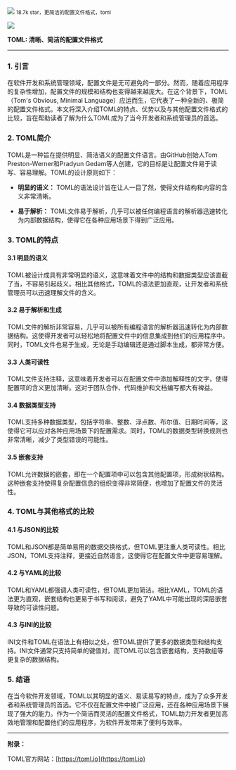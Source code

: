 <img src="/assets/image/231007-toml-1.png" style="max-width: 70%; height: auto;">
<small>18.7k star，更简洁的配置文件格式，toml</small>



![](/assets/image/231007-toml-1.png)

**TOML: 清晰、简洁的配置文件格式**

---

### **1. 引言**

在软件开发和系统管理领域，配置文件是无可避免的一部分。然而，随着应用程序的复杂性增加，配置文件的规模和结构也变得越来越庞大。在这个背景下，TOML（Tom's Obvious, Minimal Language）应运而生，它代表了一种全新的、极简的配置文件格式。本文将深入介绍TOML的特点、优势以及与其他配置文件格式的比较，旨在帮助读者了解为什么TOML成为了当今开发者和系统管理员的首选。

### **2. TOML简介**

TOML是一种旨在提供明显、简洁语义的配置文件语言。由GitHub创始人Tom Preston-Werner和Pradyun Gedam等人创建，它的目标是让配置文件易于读写、容易理解。TOML的设计原则如下：

- **明显的语义：** TOML的语法设计旨在让人一目了然，使得文件结构和内容的含义非常清晰。
  
- **易于解析：** TOML文件易于解析，几乎可以被任何编程语言的解析器迅速转化为内部数据结构，使得它在各种应用场景下得到广泛应用。

### **3. TOML的特点**

#### **3.1 明显的语义**

TOML被设计成具有非常明显的语义，这意味着文件中的结构和数据类型应该直截了当，不容易引起歧义。相比其他格式，TOML的语法更加直观，让开发者和系统管理员可以迅速理解文件的含义。

#### **3.2 易于解析和生成**

TOML文件的解析非常容易，几乎可以被所有编程语言的解析器迅速转化为内部数据结构。这使得开发者可以轻松地将配置文件中的信息集成到他们的应用程序中。同时，TOML文件也易于生成，无论是手动编辑还是通过脚本生成，都非常方便。

#### **3.3 人类可读性**

TOML文件支持注释，这意味着开发者可以在配置文件中添加解释性的文字，使得配置项的含义更加清晰。这对于团队合作、代码维护和文档编写都大有裨益。

#### **3.4 数据类型支持**

TOML支持多种数据类型，包括字符串、整数、浮点数、布尔值、日期时间等，这使得它可以应对各种应用场景下的配置需求。同时，TOML的数据类型转换规则也非常清晰，减少了类型错误的可能性。

#### **3.5 嵌套支持**

TOML允许数据的嵌套，即在一个配置项中可以包含其他配置项，形成树状结构。这种嵌套支持使得复杂配置信息的组织变得非常简便，也增加了配置文件的灵活性。

### **4. TOML与其他格式的比较**

#### **4.1 与JSON的比较**

TOML和JSON都是简单易用的数据交换格式，但TOML更注重人类可读性。相比JSON，TOML支持注释，更接近自然语言，这使得它在配置文件中更容易理解。

#### **4.2 与YAML的比较**

TOML和YAML都强调人类可读性，但TOML更加简洁。相比YAML，TOML的语法更为直观，嵌套结构也更易于书写和阅读，避免了YAML中可能出现的深层嵌套导致的可读性问题。

#### **4.3 与INI的比较**

INI文件和TOML在语法上有相似之处，但TOML提供了更多的数据类型和结构支持。INI文件通常只支持简单的键值对，而TOML可以包含嵌套结构，支持数组等更复杂的数据结构。

### **5. 结语**

在当今软件开发领域，TOML以其明显的语义、易读易写的特点，成为了众多开发者和系统管理员的首选。它不仅在配置文件中被广泛应用，还在各种应用场景下展现了强大的能力。作为一个简洁而灵活的配置文件格式，TOML助力开发者更加高效地管理和配置他们的应用程序，为软件开发带来了便利与效率。

---

**附录：**

TOML官方网站：[https://toml.io](https://toml.io)
